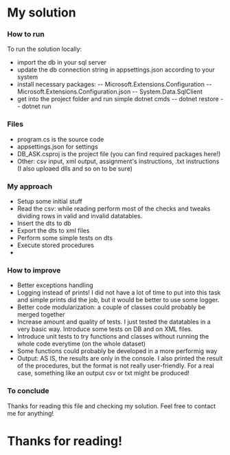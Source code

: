# My solution

### How to run
To run the solution locally:
- import the db in your sql server
- update the db connection string in appsettings.json according to your system
- install necessary packages:
        -- Microsoft.Extensions.Configuration
        -- Microsoft.Extensions.Configuration.json
        -- System.Data.SqlClient
- get into the project folder and run simple dotnet cmds
        -- dotnet restore
        -- dotnet run

### Files
- program.cs is the source code
- appsettings.json for settings
- DB_ASK.csproj is the project file (you can find required packages here!)
- Other: csv input, xml output, assignment's instructions, .txt instructions (I also uploaed dlls and so on to be sure)

### My approach
- Setup some initial stuff
- Read the csv: while reading perform most of the checks and tweaks dividing rows in valid and invalid datatables.
- Insert the dts to db
- Export the dts to xml files
- Perform some simple tests on dts
- Execute stored procedures
- 
### How to improve
- Better exceptions handling
- Logging instead of prints! I did not have a lot of time to put into this task and simple prints did the job, but it would be better to use some logger.
- Better code modularization: a couple of classes could probably be merged together
- Increase amount and quality of tests. I just tested the datatables in a very basic way. Introduce some tests on DB and on XML files.
- Introduce unit tests to try functions and classes without running the whole code everytime (on the whole dataset)
- Some functions could probably be developed in a more performig way
- Output: AS IS, the results are only in the console. I also printed the result of the procedures, but the format is not really user-friendly. For a real case, something like an output csv or txt might be produced!

### To conclude
Thanks for reading this file and checking my solution. Feel free to contact me for anything! 


# Thanks for reading!

